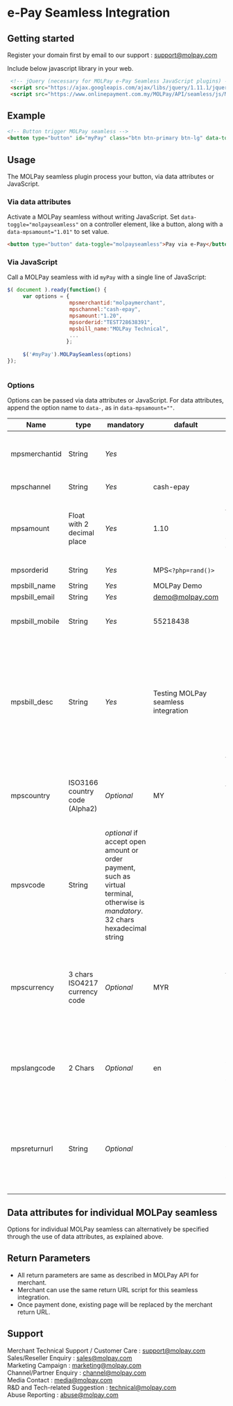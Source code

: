 e-Pay Seamless Integration
================================


Getting started
---------------

Register your domain first by email to our support : support@molpay.com 

Include below javascript library in your web.

```html
 <!-- jQuery (necessary for MOLPay e-Pay Seamless JavaScript plugins) -->
 <script src="https://ajax.googleapis.com/ajax/libs/jquery/1.11.1/jquery.min.js"></script>
 <script src="https://www.onlinepayment.com.my/MOLPay/API/seamless/js/MOLPay_seamless.deco.js"></script> 
```

Example
---------

```html
<!-- Button trigger MOLPay seamless -->
<button type="button" id="myPay" class="btn btn-primary btn-lg" data-toggle="molpayseamless" data-mpsmerchantid="molpaymerchant" data-mpschannel="cash-epay" data-mpsamount="1.20" data-mpsorderid="TEST1139669863" data-mpsbill_name="MOLPay Technical" >Pay via e-Pay</button>
```

Usage
-----

The MOLPay seamless plugin process your button, via data attributes or JavaScript.

<h3>Via data attributes</h3>

Activate a MOLPay seamless without writing JavaScript. Set <code>data-toggle="molpayseamless"</code> on a controller element, like a button, along with a <code>data-mpsamount="1.01"</code> to set value.

```html
<button type="button" data-toggle="molpayseamless">Pay via e-Pay</button> 
```

<h3>Via JavaScript</h3>

Call a MOLPay seamless with id <code>myPay</code> with a single line of JavaScript:

```javascript
$( document ).ready(function() {
     var options = { 
                    mpsmerchantid:"molpaymerchant",
                    mpschannel:"cash-epay", 
                    mpsamount:"1.20", 
                    mpsorderid:"TEST728638391", 
                    mpsbill_name:"MOLPay Technical", 
                    ...
                   }; 
                    
     $('#myPay').MOLPaySeamless(options)
});
                        
```

<h3>Options</h3>

Options can be passed via data attributes or JavaScript. For data attributes, append the option name to <code>data-</code>, as in <code>data-mpsamount=""</code>.

Name | type | mandatory | dafault | description
--- | --- | --- | --- | ---
mpsmerchantid |	String |	*Yes* |		 | Is the merchant login name given by MOLPay.
mpschannel |	String |	*Yes* |	cash-epay |	Channel code name.
mpsamount |	Float with 2 decimal place |	*Yes* |	1.10 |	The transaction amount in one bill. **Min accepted amount : 1.01**
mpsorderid |	String |	*Yes* |	MPS`<?php=rand()>` |	Bill/invoice number.
mpsbill_name |	String |	*Yes* |	MOLPay Demo |	Buyer name
mpsbill_email |	String |	*Yes* |	demo@molpay.com |	Buyer email
mpsbill_mobile |	String |	*Yes* |	55218438 |	Buyer mobile contact number.
mpsbill_desc |	String |	*Yes* |	Testing MOLPay seamless integration |	Purchase itemized list or order description. Try to avoid special character so that the payment request is not blocked by web application firewall.
mpscountry |	ISO3166 country code (Alpha2) |	*Optional* |	MY |	Buyer.s country or the shipping destionation country. E.g. MY for Malaysia.
mpsvcode |	String |	*optional* if accept open amount or order payment, such as virtual terminal, otherwise is *mandatory*. 32 chars hexadecimal string | 	 |	This is the data integrity protection hash string.
mpscurrency |	3 chars ISO4217 currency code |	*Optional* |	MYR |	Default payment currency from merchant site. E.g. MYR, USD, EUR, AUD, SGD, CNY, IDR.
mpslangcode |	2 Chars |	*Optional* |	en |	Default language, i.e. English, will be displayed without langcode specified.
mpsreturnurl |	String |	*Optional* |		 | Obsoleted. Used for multiple return URL. All URLs must be registered beforehand with MOLPay.

Data attributes for individual MOLPay seamless
----------------------------------------------
Options for individual MOLPay seamless can alternatively be specified through the use of data attributes, as explained above.

Return Parameters
-----------------
- All return parameters are same as described in MOLPay API for merchant. 
- Merchant can use the same return URL script for this seamless integration.
- Once payment done, existing page will be replaced by the merchant return URL.

Support
-------
Merchant Technical Support / Customer Care : support@molpay.com <br>
Sales/Reseller Enquiry : sales@molpay.com <br>
Marketing Campaign : marketing@molpay.com <br>
Channel/Partner Enquiry : channel@molpay.com <br>
Media Contact : media@molpay.com <br>
R&D and Tech-related Suggestion : technical@molpay.com <br>
Abuse Reporting : abuse@molpay.com

